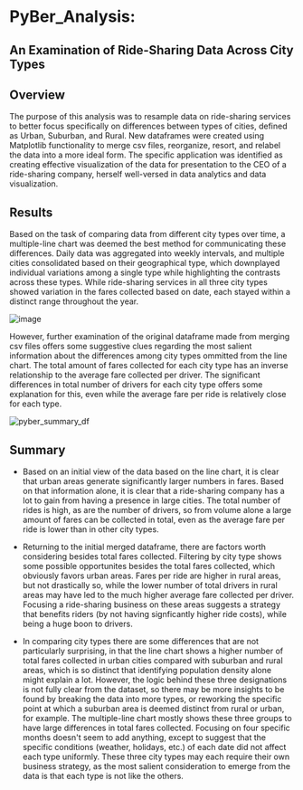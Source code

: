 # PyBer_Analysis: 
## An Examination of Ride-Sharing Data Across City Types


## Overview
The purpose of this analysis was to resample data on ride-sharing services to better focus specifically on differences between types of cities, defined as Urban, Suburban, and Rural. New dataframes were created using Matplotlib functionality to merge csv files, reorganize, resort, and relabel the data into a more ideal form. The specific application was identified as creating effective visualization of the data for presentation to the CEO of a ride-sharing company, herself well-versed in data analytics and data visualization.

## Results
Based on the task of comparing data from different city types over time, a multiple-line chart was deemed the best method for communicating these differences. Daily data was aggregated into weekly intervals, and multiple cities consolidated based on their geographical type, which downplayed individual variations among a single type while highlighting the contrasts across these types. While ride-sharing services in all three city types showed variation in the fares collected based on date, each stayed within a distinct range throughout the year. 

![image](https://user-images.githubusercontent.com/91562577/141605686-5f80d907-7668-46e3-b2c3-cd6a66c0cd9b.png)

However, further examination of the original dataframe made from merging csv files offers some suggestive clues regarding the most salient information about the differences among city types ommitted from the line chart. The total amount of fares collected for each city type has an inverse relationship to the average fare collected per driver. The significant differences in total number of drivers for each city type offers some explanation for this, even while the average fare per ride is relatively close for each type.

![pyber_summary_df](https://user-images.githubusercontent.com/91562577/141605930-e918c6a6-dda8-40bb-bf27-2fb21276eed0.png)

## Summary

* Based on an initial view of the data based on the line chart, it is clear that urban areas generate significantly larger numbers in fares. Based on that information alone, it is clear that a ride-sharing company has a lot to gain from having a presence in large cities. The total number of rides is high, as are the number of drivers, so from volume alone a large amount of fares can be collected in total, even as the average fare per ride is lower than in other city types.

* Returning to the initial merged dataframe, there are factors worth considering besides total fares collected. Filtering by city type shows some possible opportunites besides the total fares collected, which obviously favors urban areas. Fares per ride are higher in rural areas, but not drastically so, while the lower number of total drivers in rural areas may have led to the much higher average fare collected per driver. Focusing a ride-sharing business on these areas suggests a strategy that benefits riders (by not having signficantly higher ride costs), while being a huge boon to drivers.

* In comparing city types there are some differences that are not particularly surprising, in that the line chart shows a higher number of total fares collected in urban cities compared with suburban and rural areas, which is so distinct that identifying population density alone might explain a lot. However, the logic behind these three designations is not fully clear from the dataset, so there may be more insights to be found by breaking the data into more types, or reworking the specific point at which a suburban area is deemed distinct from rural or urban, for example. The multiple-line chart mostly shows these three groups to have large differences in total fares collected. Focusing on four specific months doesn't seem to add anything, except to suggest that the specific conditions (weather, holidays, etc.) of each date did not affect each type uniformly. These three city types may each require their own business strategy, as the most salient consideration to emerge from the data is that each type is not like the others. 



